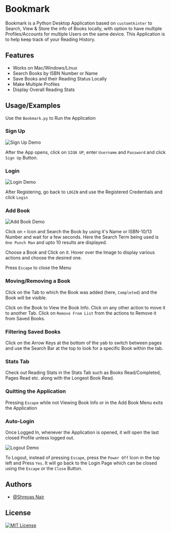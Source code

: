 
# Bookmark

Bookmark is a Python Desktop Application based on `customtkinter` to Search, View & Store the info of Books locally, with option to have multiple Profiles/Accounts for multiple Users on the same device.
This Application is to help keep track of your Reading History.
## Features

- Works on Mac/Windows/Linux
- Search Books by ISBN Number or Name
- Save Books and their Reading Status Locally
- Make Multiple Profiles
- Display Overall Reading Stats

## Usage/Examples

Use the `Bookmark.py` to Run the Application

### Sign Up

![Sign Up Demo]()

After the App opens, click on `SIGN UP`, enter `Username` and `Password` and click `Sign Up` Button.

### Login

![Login Demo]()

After Registering, go back to `LOGIN` and use the Registered Credentials and click `Login`

### Add Book

![Add Book Demo]()

Click on `+` Icon and Search the Book by using it's Name or ISBN-10/13 Number and wait for a few seconds. Here the Search Term being used is `One Punch Man` and upto 10 results are displayed.

Choose a Book and Click on it. Hover over the Image to display various actions and choose the desired one.

Press `Escape` to close the Menu

### Moving/Removing a Book

Click on the Tab to which the Book was added (here, `Completed`) and the Book will be visible.

Click on the Book to View the Book Info. Click on any other action to move it to another Tab. Click on `Remove From List` from the actions to Remove it from Saved Books.

### Filtering Saved Books

Click on the Arrow Keys at the bottom of the yab to switch between pages and use the Search Bar at the top to look for a specific Book within the tab.

### Stats Tab

Check out Reading Stats in the Stats Tab such as Books Read/Completed, Pages Read etc. along with the Longest Book Read.

### Quitting the Application

Pressing `Escape` while not Viewing Book Info or in the Add Book Menu exits the Application

### Auto-Login

Once Logged In, whenever the Application is opened, it will open the last closed Profile unless logged out.

![Logout Demo]()

To Logout, instead of pressing `Escape`, press the `Power Off` Icon in the top left and Press `Yes`. It will go back to the Login Page which can be closed using the `Escape` or the `Close` Button.
## Authors

- [@Shreyas Nair](https://www.github.com/KillerRebooted)


## License
[![MIT License](https://img.shields.io/badge/License-MIT-green.svg)](https://choosealicense.com/licenses/mit/)

